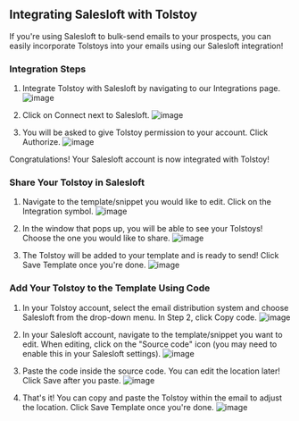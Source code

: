 ## Integrating Salesloft with Tolstoy

If you're using Salesloft to bulk-send emails to your prospects, you can easily incorporate Tolstoys into your emails using our Salesloft integration!

### Integration Steps

1. Integrate Tolstoy with Salesloft by navigating to our Integrations page.
   ![image](https://github.com/user-attachments/assets/29aef06d-4628-4f58-b5e2-8fccf34228a9)

2. Click on Connect next to Salesloft.
   ![image](https://github.com/user-attachments/assets/9e89ca1d-c68e-44dd-b78d-2caed5ab3b54)

3. You will be asked to give Tolstoy permission to your account. Click Authorize.
   ![image](https://github.com/user-attachments/assets/456278af-cad6-4a0a-a229-56ad4a0c3d4e)

Congratulations! Your Salesloft account is now integrated with Tolstoy!

### Share Your Tolstoy in Salesloft

1. Navigate to the template/snippet you would like to edit. Click on the Integration symbol.
   ![image](https://github.com/user-attachments/assets/d88b3602-ca1b-4a9a-bf2e-20de216f58f2)

2. In the window that pops up, you will be able to see your Tolstoys! Choose the one you would like to share.
   ![image](https://github.com/user-attachments/assets/4884f997-090c-4a40-ab4f-44ef32d68635)

3. The Tolstoy will be added to your template and is ready to send! Click Save Template once you're done.
   ![image](https://github.com/user-attachments/assets/77dbac52-8d86-4b7a-9717-0df7f611139e)

### Add Your Tolstoy to the Template Using Code

1. In your Tolstoy account, select the email distribution system and choose Salesloft from the drop-down menu. In Step 2, click Copy code.
   ![image](https://github.com/user-attachments/assets/d7cdba51-0313-4859-b3b9-81f24986c50e)

2. In your Salesloft account, navigate to the template/snippet you want to edit. When editing, click on the "Source code" icon (you may need to enable this in your Salesloft settings).
   ![image](https://github.com/user-attachments/assets/d1b0d3a5-a2f6-484c-9427-25d6d9cd208f)

3. Paste the code inside the source code. You can edit the location later! Click Save after you paste.
   ![image](https://github.com/user-attachments/assets/dd20d285-37bf-41f0-9d49-c43edb22b8d9)

4. That's it! You can copy and paste the Tolstoy within the email to adjust the location. Click Save Template once you're done.
   ![image](https://github.com/user-attachments/assets/a3ff6c0c-526e-478f-a2ea-5faa7a9c73d2)
